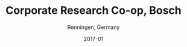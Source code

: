 ---
title: Corporate Research Co-op, Bosch
subtitle: Renningen, Germany
description: This is a great little description of Bosch
date: 2017-01
dateformat: Year
---
